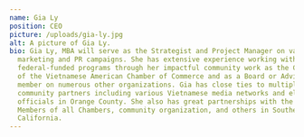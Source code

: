```yaml
---
name: Gia Ly
position: CEO
picture: /uploads/gia-ly.jpg
alt: A picture of Gia Ly.
bio: Gia Ly, MBA will serve as the Strategist and Project Manager on various
  marketing and PR campaigns. She has extensive experience working with
  federal-funded programs through her impactful community work as the Chairwoman
  of the Vietnamese American Chamber of Commerce and as a Board or Advisory
  member on numerous other organizations. Gia has close ties to multiple
  community partners including various Vietnamese media networks and elected
  officials in Orange County. She also has great partnerships with the Board
  Members of all Chambers, community organization, and others in Southern
  California.
---
```

